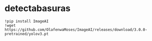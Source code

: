 # detectabasuras

```
!pip install ImageAI
!wget https://github.com/OlafenwaMoses/ImageAI/releases/download/3.0.0-pretrained/yolov3.pt
```
